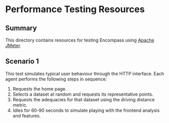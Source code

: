 # Performance Testing Resources
## Summary
This directory contains resources for testing Encompass using [Apache JMeter](https://jmeter.apache.org).

## Scenario 1
This test simulates typical user behaviour through the HTTP interface. Each agent performs the following steps in sequence:
1. Requests the home page.
2. Selects a dataset at random and requests its representative points.
3. Requests the adequacies for that dataset using the driving distance metric.
4. Idles for 60-90 seconds to simulate playing with the frontend analysis and features.
